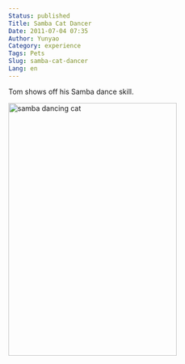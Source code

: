 ```yaml
---
Status: published
Title: Samba Cat Dancer
Date: 2011-07-04 07:35
Author: Yunyao
Category: experience
Tags: Pets
Slug: samba-cat-dancer
Lang: en
---
```


Tom shows off his Samba dance skill.

<img src="https://farm6.static.flickr.com/5280/5899820299_2a6710ec3e.jpg" width="333" height="500" alt="samba dancing cat" />
